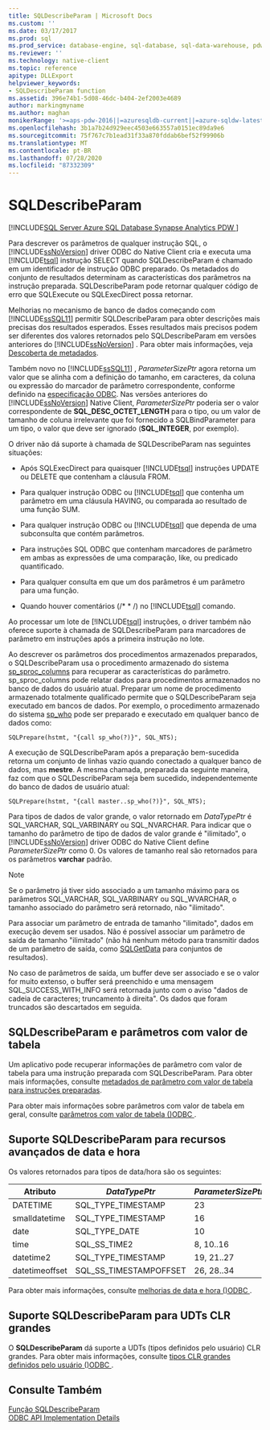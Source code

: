 ```yaml
---
title: SQLDescribeParam | Microsoft Docs
ms.custom: ''
ms.date: 03/17/2017
ms.prod: sql
ms.prod_service: database-engine, sql-database, sql-data-warehouse, pdw
ms.reviewer: ''
ms.technology: native-client
ms.topic: reference
apitype: DLLExport
helpviewer_keywords:
- SQLDescribeParam function
ms.assetid: 396e74b1-5d08-46dc-b404-2ef2003e4689
author: markingmyname
ms.author: maghan
monikerRange: '>=aps-pdw-2016||=azuresqldb-current||=azure-sqldw-latest||>=sql-server-2016||=sqlallproducts-allversions||>=sql-server-linux-2017||=azuresqldb-mi-current'
ms.openlocfilehash: 3b1a7b24d929eec4503e663557a0151ec89da9e6
ms.sourcegitcommit: 75f767c7b1ead31f33a870fddab6bef52f99906b
ms.translationtype: MT
ms.contentlocale: pt-BR
ms.lasthandoff: 07/28/2020
ms.locfileid: "87332309"
---
```

# <a name="sqldescribeparam"></a>SQLDescribeParam
[!INCLUDE[SQL Server Azure SQL Database Synapse Analytics PDW ](../../includes/applies-to-version/sql-asdb-asdbmi-asa-pdw.md)]

  Para descrever os parâmetros de qualquer instrução SQL, o [!INCLUDE[ssNoVersion](../../includes/ssnoversion-md.md)] driver ODBC do Native Client cria e executa uma [!INCLUDE[tsql](../../includes/tsql-md.md)] instrução SELECT quando SQLDescribeParam é chamado em um identificador de instrução ODBC preparado. Os metadados do conjunto de resultados determinam as características dos parâmetros na instrução preparada. SQLDescribeParam pode retornar qualquer código de erro que SQLExecute ou SQLExecDirect possa retornar.  
  
 Melhorias no mecanismo de banco de dados começando com [!INCLUDE[ssSQL11](../../includes/sssql11-md.md)] permitir SQLDescribeParam para obter descrições mais precisas dos resultados esperados. Esses resultados mais precisos podem ser diferentes dos valores retornados pelo SQLDescribeParam em versões anteriores do [!INCLUDE[ssNoVersion](../../includes/ssnoversion-md.md)] . Para obter mais informações, veja [Descoberta de metadados](../../relational-databases/native-client/features/metadata-discovery.md).  
  
 Também novo no [!INCLUDE[ssSQL11](../../includes/sssql11-md.md)] , *ParameterSizePtr* agora retorna um valor que se alinha com a definição do tamanho, em caracteres, da coluna ou expressão do marcador de parâmetro correspondente, conforme definido na [especificação ODBC](https://go.microsoft.com/fwlink/?LinkId=207044). Nas versões anteriores do [!INCLUDE[ssNoVersion](../../includes/ssnoversion-md.md)] Native Client, *ParameterSizePtr* poderia ser o valor correspondente de **SQL_DESC_OCTET_LENGTH** para o tipo, ou um valor de tamanho de coluna irrelevante que foi fornecido a SQLBindParameter para um tipo, o valor que deve ser ignorado (**SQL_INTEGER**, por exemplo).  
  
 O driver não dá suporte à chamada de SQLDescribeParam nas seguintes situações:  
  
-   Após SQLExecDirect para quaisquer [!INCLUDE[tsql](../../includes/tsql-md.md)] instruções UPDATE ou DELETE que contenham a cláusula FROM.  
  
-   Para qualquer instrução ODBC ou [!INCLUDE[tsql](../../includes/tsql-md.md)] que contenha um parâmetro em uma cláusula HAVING, ou comparada ao resultado de uma função SUM.  
  
-   Para qualquer instrução ODBC ou [!INCLUDE[tsql](../../includes/tsql-md.md)] que dependa de uma subconsulta que contém parâmetros.  
  
-   Para instruções SQL ODBC que contenham marcadores de parâmetro em ambas as expressões de uma comparação, like, ou predicado quantificado.  
  
-   Para qualquer consulta em que um dos parâmetros é um parâmetro para uma função.  
  
-   Quando houver comentários (/* \* /) no [!INCLUDE[tsql](../../includes/tsql-md.md)] comando.  
  
 Ao processar um lote de [!INCLUDE[tsql](../../includes/tsql-md.md)] instruções, o driver também não oferece suporte à chamada de SQLDescribeParam para marcadores de parâmetro em instruções após a primeira instrução no lote.  
  
 Ao descrever os parâmetros dos procedimentos armazenados preparados, o SQLDescribeParam usa o procedimento armazenado do sistema [sp_sproc_columns](../../relational-databases/system-stored-procedures/sp-sproc-columns-transact-sql.md) para recuperar as características do parâmetro. sp_sproc_columns pode relatar dados para procedimentos armazenados no banco de dados do usuário atual. Preparar um nome de procedimento armazenado totalmente qualificado permite que o SQLDescribeParam seja executado em bancos de dados. Por exemplo, o procedimento armazenado do sistema [sp_who](../../relational-databases/system-stored-procedures/sp-who-transact-sql.md) pode ser preparado e executado em qualquer banco de dados como:  
  
```  
SQLPrepare(hstmt, "{call sp_who(?)}", SQL_NTS);  
```  
  
 A execução de SQLDescribeParam após a preparação bem-sucedida retorna um conjunto de linhas vazio quando conectado a qualquer banco de dados, mas **mestre**. A mesma chamada, preparada da seguinte maneira, faz com que o SQLDescribeParam seja bem sucedido, independentemente do banco de dados de usuário atual:  
  
```  
SQLPrepare(hstmt, "{call master..sp_who(?)}", SQL_NTS);  
```  
  
 Para tipos de dados de valor grande, o valor retornado em *DataTypePtr* é SQL_VARCHAR, SQL_VARBINARY ou SQL_NVARCHAR. Para indicar que o tamanho do parâmetro de tipo de dados de valor grande é "ilimitado", o [!INCLUDE[ssNoVersion](../../includes/ssnoversion-md.md)] driver ODBC do Native Client define *ParameterSizePtr* como 0. Os valores de tamanho real são retornados para os parâmetros **varchar** padrão.  
  
> [!NOTE]  
>  Se o parâmetro já tiver sido associado a um tamanho máximo para os parâmetros SQL_VARCHAR, SQL_VARBINARY ou SQL_WVARCHAR, o tamanho associado do parâmetro será retornado, não "ilimitado".  
  
 Para associar um parâmetro de entrada de tamanho "ilimitado", dados em execução devem ser usados. Não é possível associar um parâmetro de saída de tamanho "ilimitado" (não há nenhum método para transmitir dados de um parâmetro de saída, como [SQLGetData](../../relational-databases/native-client-odbc-api/sqlgetdata.md) para conjuntos de resultados).  
  
 No caso de parâmetros de saída, um buffer deve ser associado e se o valor for muito extenso, o buffer será preenchido e uma mensagem SQL_SUCCESS_WITH_INFO será retornada junto com o aviso "dados de cadeia de caracteres; truncamento à direita". Os dados que foram truncados são descartados em seguida.  
  
## <a name="sqldescribeparam-and-table-valued-parameters"></a>SQLDescribeParam e parâmetros com valor de tabela  
 Um aplicativo pode recuperar informações de parâmetro com valor de tabela para uma instrução preparada com SQLDescribeParam. Para obter mais informações, consulte [metadados de parâmetro com valor de tabela para instruções preparadas](../../relational-databases/native-client-odbc-table-valued-parameters/table-valued-parameter-metadata-for-prepared-statements.md).  
  
 Para obter mais informações sobre parâmetros com valor de tabela em geral, consulte [parâmetros com valor de tabela &#40;&#41;ODBC ](../../relational-databases/native-client-odbc-table-valued-parameters/table-valued-parameters-odbc.md).  
  
## <a name="sqldescribeparam-support-for-enhanced-date-and-time-features"></a>Suporte SQLDescribeParam para recursos avançados de data e hora  
 Os valores retornados para tipos de data/hora são os seguintes:  
  
| Atributo | *DataTypePtr* | *ParameterSizePtr* | *DecimalDigitsPtr* |  
| --------- | ------------- | ------------------ | ------------------ |  
|DATETIME|SQL_TYPE_TIMESTAMP|23|3|  
|smalldatetime|SQL_TYPE_TIMESTAMP|16|0|  
|date|SQL_TYPE_DATE|10|0|  
|time|SQL_SS_TIME2|8, 10..16|0..7|  
|datetime2|SQL_TYPE_TIMESTAMP|19, 21..27|0..7|  
|datetimeoffset|SQL_SS_TIMESTAMPOFFSET|26, 28..34|0..7|  
  
 Para obter mais informações, consulte [melhorias de data e hora &#40;&#41;ODBC ](../../relational-databases/native-client-odbc-date-time/date-and-time-improvements-odbc.md).  
  
## <a name="sqldescribeparam-support-for-large-clr-udts"></a>Suporte SQLDescribeParam para UDTs CLR grandes  
 O **SQLDescribeParam** dá suporte a UDTs (tipos definidos pelo usuário) CLR grandes. Para obter mais informações, consulte [tipos CLR grandes definidos pelo usuário &#40;&#41;ODBC ](../../relational-databases/native-client/odbc/large-clr-user-defined-types-odbc.md).  
  
## <a name="see-also"></a>Consulte Também  
 [Função SQLDescribeParam](https://go.microsoft.com/fwlink/?LinkId=59339)   
 [ODBC API Implementation Details](../../relational-databases/native-client-odbc-api/odbc-api-implementation-details.md)  
  
  
